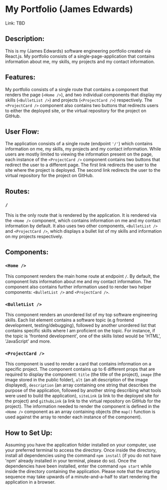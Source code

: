 # My Portfolio (James Edwards)

Link: TBD

## Description:

This is my (James Edwards) software engineering portfolio created via React.js. My portfolio consists of a single-page-application that contains information about me, my skills, my projects and my contact information.

## Features:

My portfolio consists of a single route that contains a component that renders the page (```<Home />```), and two individual components that display my skills (```<BulletList />```) and projects (```<ProjectCard />```) respectively. The ```<ProjectCard />``` component also contains two buttons that redirects users to either the deployed site, or the virtual repository for the project on GitHub.

## User Flow:

The application consists of a single route (endpoint ```'/'```) which contains information on me, my skills, my projects and my contact information. While users are mostly limited to viewing the information present on the page, each instance of the ```<ProjectCard />``` component contains two buttons that redirect the user to a different page. The first link redirects the user to the site where the project is deployed. The second link redirects the user to the virtual repository for the project on GitHub.

## Routes:

### `/`

This is the only route that is rendered by the application. It is rendered via the ```<Home />``` component, which contains information on me and my contact information by default. It also uses two other components, ```<BulletList />``` and ```<ProjectCard />```, which displays a bullet list of my skills and information on my projects respectively.

## Components:

### ```<Home />```

This component renders the main home route at endpoint `/`. By default, the component lists information about me and my contact information. The component also contains further information used to render two helper components: ```<BulletList />``` and ```<ProjectCard />```.

### ```<BulletList />```

This component renders an unordered list of my top software engineering skills. Each list element contains a software topic (e.g frontend development, testing/debugging), followed by another unordered list that contains specific skills where I am proficient on the topic. For instance, if the topic is 'frontend development', one of the skills listed would be 'HTML', 'JavaScript' and more. 

### ```<ProjectCard />```

This component is used to render a card that contains information on a specific project. The component contains up to 6 different props that are required to display the component: ```title``` (the title of the project), ```image``` (the image stored in the public folder), ```alt``` (an alt description of the image displayed), ```description``` (an array containing one string that describes the purpose of the application, followed by another string describing what tools were used to build the application), ```siteLink``` (a link to the deployed site for the project) and ```githubLink``` (a link to the virtual repository on GitHub for the project). The information needed to render the component is defined in the ```<Home />``` component as an array containing objects (the ```map()``` function is used against the array to render each instance of the component).

## How to Set Up:

Assuming you have the application folder installed on your computer, use your preferred terminal to access the directory. Once inside the directory, install all dependencies using the command ```npm install``` (if you do not have 'npm' already installed in your terminal, please do so). Once the dependencies have been installed, enter the command ```npm start``` while inside the directory containing the application. Please note that the starting sequence may take upwards of a minute-and-a-half to start rendering the application in a browser.